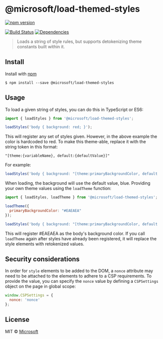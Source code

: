 # @microsoft/load-themed-styles
[![npm version](https://badge.fury.io/js/%40microsoft%2Fload-themed-styles.svg)](https://badge.fury.io/js/%40microsoft%2Fload-themed-styles)

[![Build Status](https://travis-ci.org/Microsoft/load-themed-styles.svg?branch=master)](https://travis-ci.org/Microsoft/load-themed-styles) [![Dependencies](https://david-dm.org/Microsoft/load-themed-styles.svg)](https://david-dm.org/Microsoft/load-themed-styles)

> Loads a string of style rules, but supports detokenizing theme constants built within it.

## Install

Install with [npm](https://www.npmjs.com/)

```
$ npm install --save @microsoft/load-themed-styles
```

## Usage

To load a given string of styles, you can do this in TypeScript or ES6:

```TypeScript
import { loadStyles } from '@microsoft/load-themed-styles';

loadStyles('body { background: red; }');
```

This will register any set of styles given. However, in the above example the color is hardcoded to red. To make this theme-able, replace it with the string token in this format:

```
"[theme:{variableName}, default:{defaultValue}]"
```

For example:

```js
loadStyles('body { background: "[theme:primaryBackgroundColor, default: blue]"');
```

When loading, the background will use the default value, blue. Providing your own theme values using the `loadTheme` function:

```js
import { loadStyles, loadTheme } from '@microsoft/load-themed-styles';

loadTheme({
  primaryBackgroundColor: "#EAEAEA"
});

loadStyles('body { background: "[theme:primaryBackgroundColor, default: #FFAAFA]"');
```

This will register #EAEAEA as the body's background color. If you call `loadTheme` again after styles have already been registered, it will replace the style elements with retokenized values.

## Security considerations

In order for `style` elements to be added to the DOM, a `nonce` attribute may need to be attached to the elements to adhere to a CSP requirements. To provide the value, you can specify the `nonce` value by defining a `CSPSettings` object on the page in global scope:

```js
window.CSPSettings = {
  nonce: 'nonce'
};
```

## License

MIT © [Microsoft](http://github.com/microsoft)
